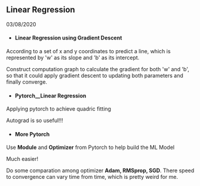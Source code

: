 ## Linear Regression

03/08/2020

- #### Linear Regression using Gradient Descent

According to a set of x and y coordinates to predict a line, which is represented by 'w' as its slope and 'b' as its intercept.

Construct computation graph to calculate the gradient for both 'w' and 'b', so that it could apply gradient descent to updating both parameters and finally converge.

- #### Pytorch__Linear Regression

Applying pytorch to achieve quadric fitting

Autograd is so useful!!!

- #### More Pytorch

Use __Module__ and __Optimizer__ from Pytorch to help build the ML Model

Much easier!

Do some comparation among optimizer __Adam, RMSprop, SGD__. There speed to convergence can vary time from time, which is pretty weird for me.
